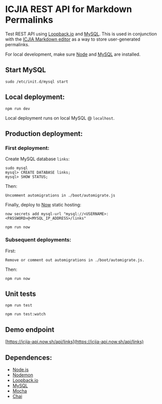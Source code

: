 # ICJIA REST API for Markdown Permalinks

Test REST API using [Loopback.io](https://loopback.io) and [MySQL](https://www.mysql.com/). This is used in conjunction with the [ICJIA Markdown editor](https://github.com/ICJIA/icjia-markdown) as a way to store user-generated permalinks.

For local development, make sure [Node](https://nodejs.org/en/) and [MySQL](https://www.mysql.com/) are installed.

## Start MySQL
```
sudo /etc/init.d/mysql start
```


## Local deployment:
```
npm run dev
```
Local deployment runs on local MySQL @ ```localhost```.

## Production deployment:

### First deployment:

Create MySQL database ```links```:

```
sudo mysql
mysql> CREATE DATABASE links;
mysql> SHOW STATUS;
```
Then:
```
Uncomment automigrations in ./boot/automigrate.js
```
Finally, deploy to [Now](https://zeit.co/now) static hosting:
```
now secrets add mysql-url "mysql://<USERNAME>:<PASSWORD>@<MYSQL_IP_ADDRESS>/links"

npm run now
```

### Subsequent deployments:
First:
```
Remove or comment out automigrations in ./boot/automigrate.js.
```
Then:

```
npm run now
```

## Unit tests
```
npm run test

npm run test:watch
```

## Demo endpoint

[https://icjia-api.now.sh/api/links](https://icjia-api.now.sh/api/links)


## Dependences:
- [Node.js](https://nodejs.org/en/)
- [Nodemon](https://github.com/remy/nodemon)
- [Loopback.io](https://loopback.io)
- [MySQL](https://www.mysql.com/)
- [Mocha](https://github.com/mochajs/mocha)
- [Chai](http://chaijs.com/)
